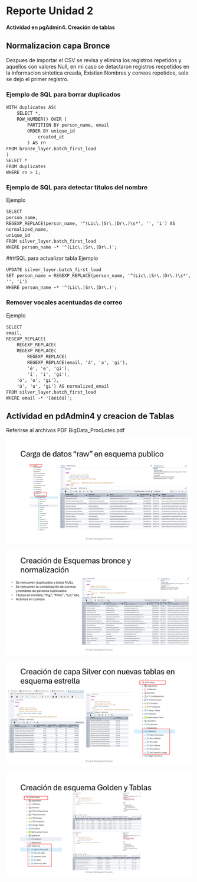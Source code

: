 # **Reporte Unidad 2** 
**Actividad en pgAdmin4. Creación de tablas**

## Normalizacion capa Bronce
Despues de importar el CSV se revisa y elimina los registros repetidos y aquellos con valores Null, en mi caso se detactaron registros reepetidos en la informacion sintetica creada, Existian Nombres y correos repetidos, solo se dejo el primer registro.

### Ejemplo de SQL para borrar duplicados

    WITH duplicates AS(
        SELECT *,
        ROW_NUMBER() OVER (
            PARTITION BY person_name, email
            ORDER BY unique_id
                created_at
            ) AS rn
    FROM bronze_layer.batch_first_load
    )
    SELECT *
    FROM duplicates
    WHERE rn > 1;

### Ejemplo de SQL para detectar titulos del nombre
Ejemplo

    SELECT
    person_name,
    REGEXP_REPLACE(person_name, '^(Lic\.|Sr\.|Dr\.)\s*', '', 'i') AS normalized_name,
    unique_id
    FROM silver_layer.batch_first_load
    WHERE person_name ~* '^(Lic\.|Sr\.|Dr\.)';

###SQL para actualizar tabla
Ejemplo

    UPDATE silver_layer.batch_first_load
    SET person_name = REGEXP_REPLACE(person_name, '^(Lic\.|Sr\.|Dr\.)\s*', '', 'i')
    WHERE person_name ~* '^(Lic\.|Sr\.|Dr\.)';


### Remover vocales acentuadas de correo
Ejemplo

    SELECT
    email,
    REGEXP_REPLACE(
        REGEXP_REPLACE(
        REGEXP_REPLACE(
            REGEXP_REPLACE(
            REGEXP_REPLACE(email, 'á', 'a', 'gi'),
            'é', 'e', 'gi'),
            'í', 'i', 'gi'),
        'ó', 'o', 'gi'),
        'ú', 'u', 'gi') AS normalized_email
    FROM silver_layer.batch_first_load
    WHERE email ~* '[áéíóú]';


## Actividad en pdAdmin4 y creacion de Tablas
Referirse al archivos PDF BigData_ProcLotes.pdf

![Carga de Datos "raw"](/Unidad_2/work/images/raw_pub.png)

![Bronze Normalizacion](/Unidad_2/work/images/Bronze_normalization.png)

![Silver Star Schema](/Unidad_2/work/images/Silver_StartSchema.png)

![Gold PII & Masking](/Unidad_2/work/images/BigData_Golden_PII_masking.png)

